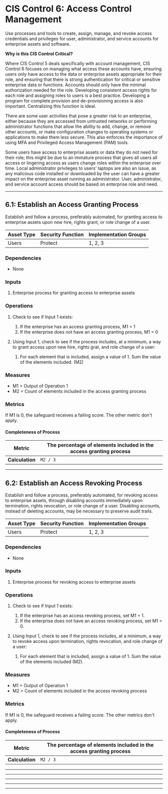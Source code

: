 # CIS Control 6: Access Control Management

Use processes and tools to create, assign, manage, and revoke access
credentials and privileges for user, administrator, and service accounts
for enterprise assets and software.

**Why is this CIS Control Critical?**

Where CIS Control 5 deals specifically with account management, CIS
Control 6 focuses on managing what access these accounts have, ensuring
users only have access to the data or enterprise assets appropriate for
their role, and ensuring that there is strong authentication for
critical or sensitive enterprise data or functions. Accounts should only
have the minimal authorization needed for the role. Developing
consistent access rights for each role and assigning roles to users is a
best practice. Developing a program for complete provision and
de-provisioning access is also important. Centralizing this function is
ideal.

There are some user activities that pose a greater risk to an enterprise,
either because they are accessed from untrusted networks or performing
administrator functions that allow the ability to add, change, or remove
other accounts, or make configuration changes to operating systems or
applications to make them less secure. This also enforces the importance
of using MFA and Privileged Access Management (PAM) tools.

Some users have access to enterprise assets or data they do not need for
their role; this might be due to an immature process that gives all
users all access or lingering access as users change roles within the
enterprise over time. Local administrator privileges to users' laptops
are also an issue, as any malicious code installed or downloaded by the
user can have a greater impact on the enterprise asset running as
administrator. User, administrator, and service account access should be
based on enterprise role and need.

------------------------------------------------------------------------------------

## 6.1: Establish an Access Granting Process

Establish and follow a process, preferably automated, for granting
access to enterprise assets upon new hire, rights grant, or role change
of a user.

 | Asset Type  | Security Function |  Implementation Groups |
 | ------------|-------------------|----------------------- |
 | Users       | Protect           | 1, 2, 3                |

### Dependencies

-   None

### Inputs

1.  Enterprise process for granting access to enterprise assets

### Operations

1. Check to see if Input 1 exists:
   
      1. If the enterprise has an access granting process, M1 = 1
      2. If the enterprise does not have an access granting process, M1 = 0

3. Using Input 1, check to see if the process includes, at a minimum, a way to grant access upon new hire, rights grat, and role change of a user:
   
      1. For each element that is included, assign a value of 1. Sum the value of the elements included. (M2)

### Measures

-   M1 = Output of Operation 1
-   M2 = Count of elements included in the access granting process

### Metrics

If M1 is 0, the safeguard receives a failing score. The other metric
don\'t apply.

#### Completeness of Process

| **Metric**      | The percentage of elements included in the access granting process |
|-----------------|--------------------------------------------------------------------|
| **Calculation** | `M2 / 3`                                          |

------------------------------------------------------------------------------------

## 6.2: Establish an Access Revoking Process

Establish and follow a process, preferably automated, for revoking access to enterprise assets, through disabling accounts immediately upon termination, rights revocation, or role change of a user. Disabling accounts, instead of deleting accounts, may be necessary to preserve audit trails.

| Asset Type | Security Function | Implementation Groups |
|------------|-------------------|-----------------------|
| Users      | Protect           | 1, 2, 3               |

### Dependencies

- None

### Inputs

1. Enterprise process for revoking access to enterprise assets

### Operations

1. Check to see if Input 1 exists:

    1. If the enterprise has an access revoking process, set M1 = 1.
    2. If the enterprise does not have an access revoking process, set M1 = 0.

2. Using Input 1, check to see if the process includes, at a minimum, a way to revoke access upon termination, rights revocation, and role change of a user:
   
    1. For each element that is included, assign a value of 1. Sum the value of the elements included (M2).

### Measures

- M1 = Output of Operation 1
- M2 = Count of elements included in the access revoking process

### Metrics

If M1 is 0, the safeguard receives a failing score. The other metrics don't apply.

#### Completeness of Process

| **Metric**      | The percentage of elements included in the access granting process |
|-----------------|---------------------------------------------------------------|
| **Calculation** | `M2 / 3`                                                      |


------------------------------------------------------------------------------------
------------------------------------------------------------------------------------
------------------------------------------------------------------------------------
------------------------------------------------------------------------------------
------------------------------------------------------------------------------------
